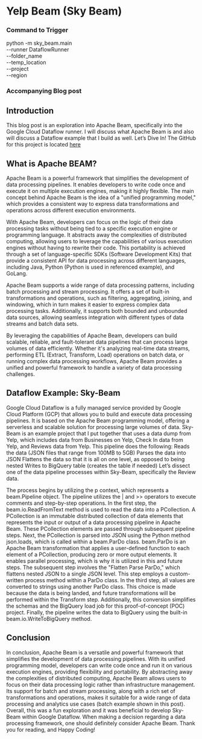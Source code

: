 # Yelp Beam (Sky Beam)


### Command to Trigger 
python -m sky_beam.main \
--runner DataflowRunner \
--folder_name <RAW-DATA-FOLDER-PREFIX> \
--temp_location <GCS-BUCKET-LOCATION> \
--project <PROJECT-ID> \
--region <REGION>

### Accompanying Blog post

## Introduction

This blog post is an exploration into Apache Beam, specifically into the Google Cloud Dataflow runner. I will discuss what Apache Beam is and also will discuss a Dataflow example that I build as well. Let’s Dive In!
The GitHub for this project is located [here](https://github.com/japerry911/yelp-beam)

## What is Apache BEAM?

Apache Beam is a powerful framework that simplifies the development of data processing pipelines. It enables developers to write code once and execute it on multiple execution engines, making it highly flexible. The main concept behind Apache Beam is the idea of a "unified programming model," which provides a consistent way to express data transformations and operations across different execution environments.

With Apache Beam, developers can focus on the logic of their data processing tasks without being tied to a specific execution engine or programming language. It abstracts away the complexities of distributed computing, allowing users to leverage the capabilities of various execution engines without having to rewrite their code. This portability is achieved through a set of language-specific SDKs (Software Development Kits) that provide a consistent API for data processing across different languages, including Java, Python (Python is used in referenced example), and GoLang.

Apache Beam supports a wide range of data processing patterns, including batch processing and stream processing. It offers a set of built-in transformations and operations, such as filtering, aggregating, joining, and windowing, which in turn makes it easier to express complex data processing tasks. Additionally, it supports both bounded and unbounded data sources, allowing seamless integration with different types of data streams and batch data sets.

By leveraging the capabilities of Apache Beam, developers can build scalable, reliable, and fault-tolerant data pipelines that can process large volumes of data efficiently. Whether it's analyzing real-time data streams, performing ETL (Extract, Transform, Load) operations on batch data, or running complex data processing workflows, Apache Beam provides a unified and powerful framework to handle a variety of data processing challenges.

## Dataflow Example: Sky-Beam

Google Cloud Dataflow is a fully managed service provided by Google Cloud Platform (GCP) that allows you to build and execute data processing pipelines. It is based on the Apache Beam programming model, offering a serverless and scalable solution for processing large volumes of data.
Sky-Beam is an example project that I put together that uses a data dump from Yelp, which includes data from Businesses on Yelp, Check In data from Yelp, and Reviews data from Yelp. This pipeline does the following:
Reads the data (JSON files that range from 100MB to 5GB)
Parses the data into JSON
Flattens the data so that it is all on one level, as opposed to being nested
Writes to BigQuery table (creates the table if needed)
Let’s dissect one of the data pipeline processes within Sky-Beam, specifically the Review data. 

The process begins by utilizing the p context, which represents a beam.Pipeline object. The pipeline utilizes the | and >> operators to execute comments and step-by-step operations. In the first step, the beam.io.ReadFromText method is used to read the data into a PCollection. A PCollection is an immutable distributed collection of data elements that represents the input or output of a data processing pipeline in Apache Beam. These PCollection elements are passed through subsequent pipeline steps.
Next, the PCollection is parsed into JSON using the Python method json.loads, which is called within a beam.ParDo class. beam.ParDo is an Apache Beam transformation that applies a user-defined function to each element of a PCollection, producing zero or more output elements. It enables parallel processing, which is why it is utilized in this and future steps.
The subsequent step involves the "Flatten Parse ParDo," which flattens nested JSON to a single JSON level. This step employs a custom-written process method within a ParDo class.
In the third step, all values are converted to strings using another ParDo class. This choice is made because the data is being landed, and future transformations will be performed within the Transform step. Additionally, this conversion simplifies the schemas and the BigQuery load job for this proof-of-concept (POC) project.
Finally, the pipeline writes the data to BigQuery using the built-in beam.io.WriteToBigQuery method.

## Conclusion

In conclusion, Apache Beam is a versatile and powerful framework that simplifies the development of data processing pipelines. With its unified programming model, developers can write code once and run it on various execution engines, providing flexibility and portability. By abstracting away the complexities of distributed computing, Apache Beam allows users to focus on their data processing logic rather than infrastructure management. Its support for batch and stream processing, along with a rich set of transformations and operations, makes it suitable for a wide range of data processing and analytics use cases (batch example shown in this post). Overall, this was a fun exploration and it was beneficial to develop Sky-Beam within Google Dataflow. When making a decision regarding a data processing framework, one should definitely consider Apache Beam. Thank you for reading, and Happy Coding!

